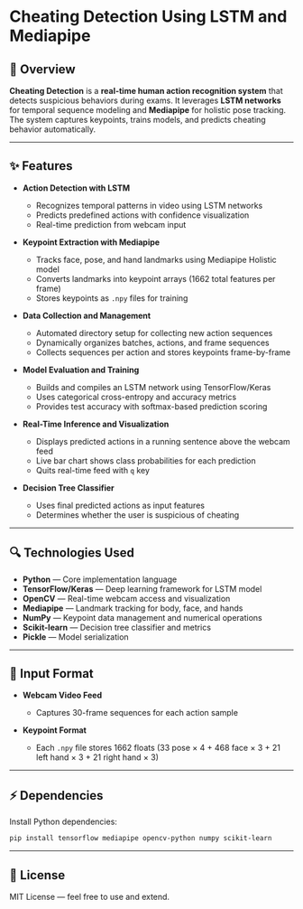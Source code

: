 # Cheating Detection Using LSTM and Mediapipe

## 📌 Overview

**Cheating Detection** is a **real-time human action recognition system** that detects suspicious behaviors during exams. It leverages **LSTM networks** for temporal sequence modeling and **Mediapipe** for holistic pose tracking. The system captures keypoints, trains models, and predicts cheating behavior automatically.

---

## ✨ Features

* **Action Detection with LSTM**

  * Recognizes temporal patterns in video using LSTM networks
  * Predicts predefined actions with confidence visualization
  * Real-time prediction from webcam input

* **Keypoint Extraction with Mediapipe**

  * Tracks face, pose, and hand landmarks using Mediapipe Holistic model
  * Converts landmarks into keypoint arrays (1662 total features per frame)
  * Stores keypoints as `.npy` files for training

* **Data Collection and Management**

  * Automated directory setup for collecting new action sequences
  * Dynamically organizes batches, actions, and frame sequences
  * Collects sequences per action and stores keypoints frame-by-frame

* **Model Evaluation and Training**

  * Builds and compiles an LSTM network using TensorFlow/Keras
  * Uses categorical cross-entropy and accuracy metrics
  * Provides test accuracy with softmax-based prediction scoring

* **Real-Time Inference and Visualization**

  * Displays predicted actions in a running sentence above the webcam feed
  * Live bar chart shows class probabilities for each prediction
  * Quits real-time feed with `q` key

* **Decision Tree Classifier**

  * Uses final predicted actions as input features
  * Determines whether the user is suspicious of cheating

---

## 🔍 Technologies Used

* **Python** — Core implementation language
* **TensorFlow/Keras** — Deep learning framework for LSTM model
* **OpenCV** — Real-time webcam access and visualization
* **Mediapipe** — Landmark tracking for body, face, and hands
* **NumPy** — Keypoint data management and numerical operations
* **Scikit-learn** — Decision tree classifier and metrics
* **Pickle** — Model serialization

---

## 🔹 Input Format

* **Webcam Video Feed**

  * Captures 30-frame sequences for each action sample
* **Keypoint Format**

  * Each `.npy` file stores 1662 floats (33 pose × 4 + 468 face × 3 + 21 left hand × 3 + 21 right hand × 3)

---

## ⚡ Dependencies

Install Python dependencies:

```bash
pip install tensorflow mediapipe opencv-python numpy scikit-learn
```

---

## 🤝 License

MIT License — feel free to use and extend.

